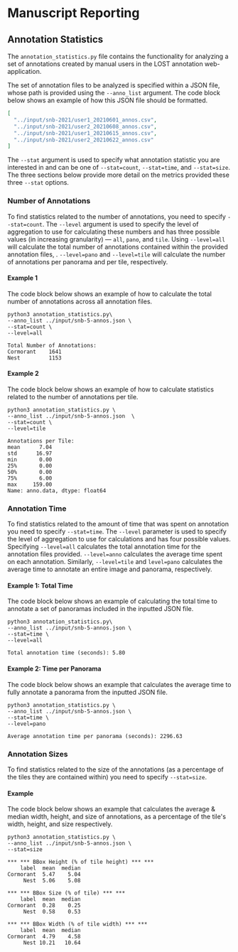 # Manuscript Reporting


## Annotation Statistics
The `annotation_statistics.py` file contains the functionality for analyzing a
set of annotations created by manual users in the LOST annotation
web-application. 

The set of annotation files to be analyzed is specified within a JSON file, 
whose path is provided using the `--anno_list` argument. The code block below 
shows an example of how this JSON file should be formatted.
```json
[
  "../input/snb-2021/user1_20210601_annos.csv", 
  "../input/snb-2021/user2_20210608_annos.csv",
  "../input/snb-2021/user1_20210615_annos.csv",
  "../input/snb-2021/user2_20210622_annos.csv"
]
```
The `--stat` argument is used to specify what annotation statistic you are
interested in and can be one of `--stat=count`, `--stat=time`, and
`--stat=size`. The three sections below provide more detail on the metrics
provided these three `--stat` options.

### Number of Annotations
To find statistics related to the number of annotations, you need to specify
`--stat=count`. The `--level` argument is used to specify the level of
aggregation to use for calculating these numbers and has three possible values
(in increasing granularity) &mdash; `all`, `pano`, and `tile`. Using 
`--level=all` will calculate the total number of annotations contained within
the provided annotation files, . `--level=pano` and `--level=tile` will 
calculate the number of annotations per panorama and per tile, respectively. 

#### Example 1
The code block below shows an example of how to calculate the total number of 
annotations across all annotation files.
```commandline
python3 annotation_statistics.py\
--anno_list ../input/snb-5-annos.json \
--stat=count \
--level=all
```
```text
Total Number of Annotations:
Cormorant    1641
Nest         1153
```

#### Example 2
The code block below shows an example of how to calculate statistics related to
the number of annotations per tile. 
```commandline
python3 annotation_statistics.py \
--anno_list ../input/snb-5-annos.json  \
--stat=count \
--level=tile
```
```text
Annotations per Tile:
mean      7.04
std      16.97
min       0.00
25%       0.00
50%       0.00
75%       6.00
max     159.00
Name: anno.data, dtype: float64
```
### Annotation Time
To find statistics related to the amount of time that was spent on annotation
you need to specify `--stat=time`. The `--level` parameter is used to specify
the level of aggregation to use for calculations and has four possible values.
Specifying `--level=all` calculates the total annotation time for the annotation files
provided. `--level=anno` calculates the average time spent on each annotation.
Similarly, `--level=tile` and `level=pano` calculates the average time to
annotate an entire image and panorama, respectively.

#### Example 1: Total Time
The code block below shows an example of calculating the total time to annotate
a set of panoramas included in the inputted JSON file.
```commandline
python3 annotation_statistics.py\
--anno_list ../input/snb-5-annos.json \
--stat=time \
--level=all
```
```text
Total annotation time (seconds): 5.80
```

#### Example 2: Time per Panorama
The code block below shows an example that calculates the average time to fully
annotate a panorama from the inputted JSON file.
```commandline
python3 annotation_statistics.py \
--anno_list ../input/snb-5-annos.json \
--stat=time \
--level=pano
```
```text
Average annotation time per panorama (seconds): 2296.63
```
### Annotation Sizes
To find statistics related to the size of the annotations (as a percentage of
the tiles they are contained within) you need to specify `--stat=size`. 

#### Example 
The code block below shows an example that calculates the average & median
width, height, and size of annotations, as a percentage of the tile's width,
height, and size respectively. 
```commandline
python3 annotation_statistics.py \
--anno_list ../input/snb-5-annos.json \
--stat=size
```

```text
*** *** BBox Height (% of tile height) *** ***
    label  mean  median
Cormorant  5.47    5.04
     Nest  5.06    5.08

*** *** BBox Size (% of tile) *** ***
    label  mean  median
Cormorant  0.28    0.25
     Nest  0.58    0.53

*** *** BBox Width (% of tile width) *** ***
    label  mean  median
Cormorant  4.79    4.58
     Nest 10.21   10.64
```

